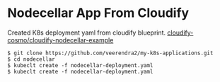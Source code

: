 # Nodecellar App From Cloudify
Created K8s deployment yaml from cloudify blueprint. [cloudify-cosmo/cloudify-nodecellar-example](https://github.com/cloudify-cosmo/cloudify-nodecellar-example)
```
$ git clone https://github.com/veerendra2/my-k8s-applications.git
$ cd nodecellar
$ kubeclt create -f nodecellar-deployment.yaml
$ kubeclt create -f nodecellar-deployment.yaml 
```
